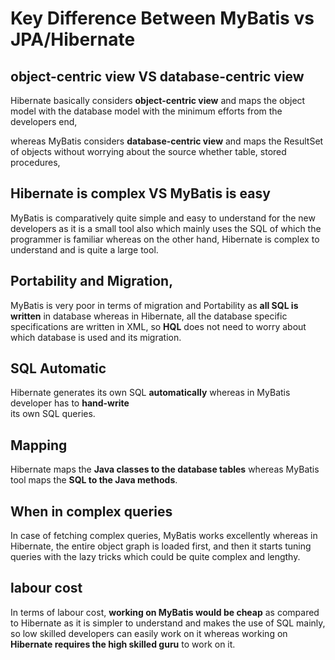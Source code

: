 # Key Difference Between MyBatis vs JPA/Hibernate

## object-centric view VS database-centric view
Hibernate basically considers **object-centric view** and maps the object model with the 
database model with the minimum efforts from the developers end, 

whereas MyBatis considers **database-centric view** and maps the ResultSet of objects without 
worrying about the source whether table, stored procedures,

## Hibernate is complex VS MyBatis is easy
MyBatis is comparatively quite simple and easy to understand for the new developers 
as it is a small tool also which mainly uses the SQL of which the programmer is familiar 
whereas on the other hand, Hibernate is complex to understand and is quite a large tool.

## Portability and Migration, 
MyBatis is very poor in terms of migration and Portability as **all SQL is written** in database 
whereas in Hibernate, all the database specific specifications are written in XML, 
so **HQL** does not need to worry about which database is used and its migration.

## SQL Automatic
Hibernate generates its own SQL **automatically** whereas in MyBatis developer has to **hand-write**  
its own SQL queries.

## Mapping
Hibernate maps the **Java classes to the database tables** 
whereas MyBatis tool maps the **SQL to the Java methods**.

## When in complex queries
In case of fetching complex queries, MyBatis works excellently whereas in Hibernate, 
the entire object graph is loaded first, and then it starts tuning queries with the 
lazy tricks which could be quite complex and lengthy.

## labour cost
In terms of labour cost, **working on MyBatis would be cheap** as compared to Hibernate 
as it is simpler to understand and makes the use of SQL mainly, so low skilled 
developers can easily work on it whereas working on **Hibernate requires the 
high skilled guru** to work on it.


